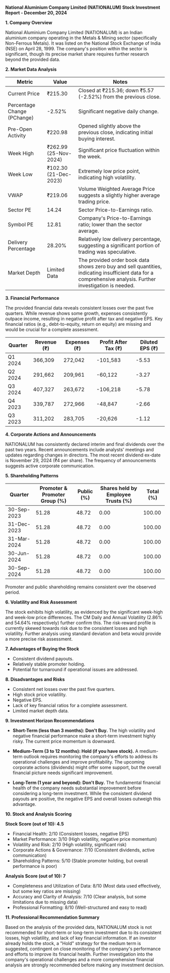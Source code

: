 **National Aluminium Company Limited (NATIONALUM) Stock Investment Report - December 20, 2024**

**1. Company Overview**

National Aluminium Company Limited (NATIONALUM) is an Indian aluminium company operating in the Metals & Mining sector (specifically Non-Ferrous Metals).  It was listed on the National Stock Exchange of India (NSE) on April 28, 1999.  The company's position within the sector is significant, though its precise market share requires further research beyond the provided data.

**2. Market Data Analysis**

| Metric                     | Value          | Notes                                                                 |
|-----------------------------|-----------------|-------------------------------------------------------------------------|
| Current Price               | ₹215.30        | Closed at ₹215.36; down ₹5.57 (-2.52%) from the previous close.       |
| Percentage Change (PChange) | -2.52%         | Significant negative daily change.                                      |
| Pre-Open Activity          | ₹220.98        |  Opened slightly above the previous close, indicating initial buying interest.  |
| Week High                    | ₹262.99 (25-Nov-2024) | Significant price fluctuation within the week.                          |
| Week Low                     | ₹102.30 (21-Dec-2023) | Extremely low price point, indicating high volatility.                   |
| VWAP                        | ₹219.06        | Volume Weighted Average Price suggests a slightly higher average trading price. |
| Sector PE                   | 14.24          | Sector Price-to-Earnings ratio.                                         |
| Symbol PE                   | 12.81          | Company's Price-to-Earnings ratio; lower than the sector average.       |
| Delivery Percentage         | 28.20%         | Relatively low delivery percentage, suggesting a significant portion of trading was speculative. |
| Market Depth                | Limited Data    | The provided order book data shows zero buy and sell quantities, indicating insufficient data for a comprehensive analysis. Further investigation is needed. |


**3. Financial Performance**

The provided financial data reveals consistent losses over the past five quarters.  While revenue shows some growth, expenses consistently outpace income, resulting in negative profit after tax and negative EPS.  Key financial ratios (e.g., debt-to-equity, return on equity) are missing and would be crucial for a complete assessment.

| Quarter      | Revenue (₹) | Expenses (₹) | Profit After Tax (₹) | Diluted EPS (₹) |
|--------------|-------------|-------------|----------------------|-----------------|
| Q1 2024      | 366,309     | 272,042     | -101,583             | -5.53           |
| Q2 2024      | 291,662     | 209,961     | -60,122              | -3.27           |
| Q3 2024      | 407,327     | 263,672     | -106,218             | -5.78           |
| Q4 2023      | 339,787     | 272,966     | -48,847              | -2.66           |
| Q3 2023      | 311,202     | 283,705     | -20,626              | -1.12           |


**4. Corporate Actions and Announcements**

NATIONALUM has consistently declared interim and final dividends over the past two years.  Recent announcements include analysts' meetings and updates regarding changes in directors.  The most recent dividend ex-date is November 29, 2024 (₹4 per share).  The frequency of announcements suggests active corporate communication.

**5. Shareholding Patterns**

| Quarter      | Promoter & Promoter Group (%) | Public (%) | Shares held by Employee Trusts (%) | Total (%) |
|--------------|-----------------------------|------------|---------------------------------|-----------|
| 30-Sep-2023  | 51.28                        | 48.72      | 0.00                           | 100.00    |
| 31-Dec-2023  | 51.28                        | 48.72      | 0.00                           | 100.00    |
| 31-Mar-2024  | 51.28                        | 48.72      | 0.00                           | 100.00    |
| 30-Jun-2024  | 51.28                        | 48.72      | 0.00                           | 100.00    |
| 30-Sep-2024  | 51.28                        | 48.72      | 0.00                           | 100.00    |

Promoter and public shareholding remains consistent over the observed period.

**6. Volatility and Risk Assessment**

The stock exhibits high volatility, as evidenced by the significant week-high and week-low price differences.  The CM Daily and Annual Volatility (2.86% and 54.64% respectively) further confirm this.  The risk-reward profile is currently skewed towards risk due to the consistent losses and high volatility.  Further analysis using standard deviation and beta would provide a more precise risk assessment.

**7. Advantages of Buying the Stock**

* Consistent dividend payouts.
* Relatively stable promoter holding.
* Potential for turnaround if operational issues are addressed.

**8. Disadvantages and Risks**

* Consistent net losses over the past five quarters.
* High stock price volatility.
* Negative EPS.
* Lack of key financial ratios for a complete assessment.
* Limited market depth data.


**9. Investment Horizon Recommendations**

* **Short-Term (less than 3 months): Don't Buy.** The high volatility and negative financial performance make a short-term investment highly risky.  The current price momentum is downward.

* **Medium-Term (3 to 12 months): Hold (if you have stock).**  A medium-term outlook requires monitoring the company's efforts to address its operational challenges and improve profitability.  The upcoming corporate actions (dividends) might offer some support, but the overall financial picture needs significant improvement.

* **Long-Term (1 year and beyond): Don't Buy.**  The fundamental financial health of the company needs substantial improvement before considering a long-term investment.  While the consistent dividend payouts are positive, the negative EPS and overall losses outweigh this advantage.


**10. Stock and Analysis Scoring**

**Stock Score (out of 10): 4.5**

* Financial Health: 2/10 (Consistent losses, negative EPS)
* Market Performance: 3/10 (High volatility, negative price momentum)
* Volatility and Risk: 2/10 (High volatility, significant risk)
* Corporate Actions & Governance: 7/10 (Consistent dividends, active communication)
* Shareholding Patterns: 5/10 (Stable promoter holding, but overall performance is poor)

**Analysis Score (out of 10): 7**

* Completeness and Utilization of Data: 8/10 (Most data used effectively, but some key ratios are missing)
* Accuracy and Clarity of Analysis: 7/10 (Clear analysis, but some limitations due to missing data)
* Professional Formatting: 8/10 (Well-structured and easy to read)


**11. Professional Recommendation Summary**

Based on the analysis of the provided data, NATIONALUM stock is not recommended for short-term or long-term investment due to its consistent losses, high volatility, and lack of key financial information.  If an investor already holds the stock, a "Hold" strategy for the medium term is suggested, contingent on close monitoring of the company's performance and efforts to improve its financial health.  Further investigation into the company's operational challenges and a more comprehensive financial analysis are strongly recommended before making any investment decision.
